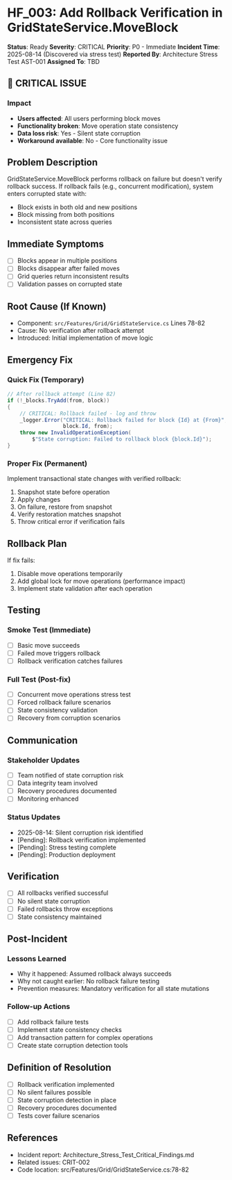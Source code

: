 # HF_003: Add Rollback Verification in GridStateService.MoveBlock

**Status**: Ready
**Severity**: CRITICAL
**Priority**: P0 - Immediate
**Incident Time**: 2025-08-14 (Discovered via stress test)
**Reported By**: Architecture Stress Test AST-001
**Assigned To**: TBD

## 🚨 CRITICAL ISSUE

### Impact
- **Users affected**: All users performing block moves
- **Functionality broken**: Move operation state consistency
- **Data loss risk**: Yes - Silent state corruption
- **Workaround available**: No - Core functionality issue

## Problem Description
GridStateService.MoveBlock performs rollback on failure but doesn't verify rollback success. If rollback fails (e.g., concurrent modification), system enters corrupted state with:
- Block exists in both old and new positions
- Block missing from both positions
- Inconsistent state across queries

## Immediate Symptoms
- [ ] Blocks appear in multiple positions
- [ ] Blocks disappear after failed moves
- [ ] Grid queries return inconsistent results
- [ ] Validation passes on corrupted state

## Root Cause (If Known)
- Component: `src/Features/Grid/GridStateService.cs` Lines 78-82
- Cause: No verification after rollback attempt
- Introduced: Initial implementation of move logic

## Emergency Fix

### Quick Fix (Temporary)
```csharp
// After rollback attempt (Line 82)
if (!_blocks.TryAdd(from, block))
{
    // CRITICAL: Rollback failed - log and throw
    _logger.Error("CRITICAL: Rollback failed for block {Id} at {From}", 
                  block.Id, from);
    throw new InvalidOperationException(
        $"State corruption: Failed to rollback block {block.Id}");
}
```

### Proper Fix (Permanent)
Implement transactional state changes with verified rollback:
1. Snapshot state before operation
2. Apply changes
3. On failure, restore from snapshot
4. Verify restoration matches snapshot
5. Throw critical error if verification fails

## Rollback Plan
If fix fails:
1. Disable move operations temporarily
2. Add global lock for move operations (performance impact)
3. Implement state validation after each operation

## Testing

### Smoke Test (Immediate)
- [ ] Basic move succeeds
- [ ] Failed move triggers rollback
- [ ] Rollback verification catches failures

### Full Test (Post-fix)
- [ ] Concurrent move operations stress test
- [ ] Forced rollback failure scenarios
- [ ] State consistency validation
- [ ] Recovery from corruption scenarios

## Communication

### Stakeholder Updates
- [ ] Team notified of state corruption risk
- [ ] Data integrity team involved
- [ ] Recovery procedures documented
- [ ] Monitoring enhanced

### Status Updates
- 2025-08-14: Silent corruption risk identified
- [Pending]: Rollback verification implemented
- [Pending]: Stress testing complete
- [Pending]: Production deployment

## Verification
- [ ] All rollbacks verified successful
- [ ] No silent state corruption
- [ ] Failed rollbacks throw exceptions
- [ ] State consistency maintained

## Post-Incident

### Lessons Learned
- Why it happened: Assumed rollback always succeeds
- Why not caught earlier: No rollback failure testing
- Prevention measures: Mandatory verification for all state mutations

### Follow-up Actions
- [ ] Add rollback failure tests
- [ ] Implement state consistency checks
- [ ] Add transaction pattern for complex operations
- [ ] Create state corruption detection tools

## Definition of Resolution
- [ ] Rollback verification implemented
- [ ] No silent failures possible
- [ ] State corruption detection in place
- [ ] Recovery procedures documented
- [ ] Tests cover failure scenarios

## References
- Incident report: Architecture_Stress_Test_Critical_Findings.md
- Related issues: CRIT-002
- Code location: src/Features/Grid/GridStateService.cs:78-82